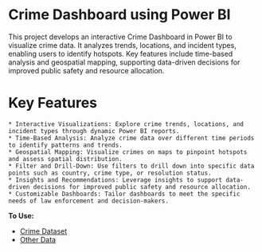 # Crime Dashboard using Power BI
This project develops an interactive Crime Dashboard in Power BI to visualize crime data. It analyzes trends, locations, and incident types, enabling users to identify hotspots. Key features include time-based analysis and geospatial mapping, supporting data-driven decisions for improved public safety and resource allocation.

# Key Features

	* Interactive Visualizations: Explore crime trends, locations, and incident types through dynamic Power BI reports.
	* Time-Based Analysis: Analyze crime data over different time periods to identify patterns and trends.
	* Geospatial Mapping: Visualize crimes on maps to pinpoint hotspots and assess spatial distribution.
	* Filter and Drill-Down: Use filters to drill down into specific data points such as country, crime type, or resolution status.
	* Insights and Recommendations: Leverage insights to support data-driven decisions for improved public safety and resource allocation.
	* Customizable Dashboards: Tailor dashboards to meet the specific needs of law enforcement and decision-makers.

**To Use:**
- <a href ="https://github.com/BeingSaka/Crime-Dashboard-Using-Power-BI-/blob/main/Crimes%20Data.xlsx" > Crime Dataset </a>
- <a href ="https://github.com/BeingSaka/Crime-Dashboard-Using-Power-BI-/blob/main/Other%20Data.xlsx" > Other Data </a>
